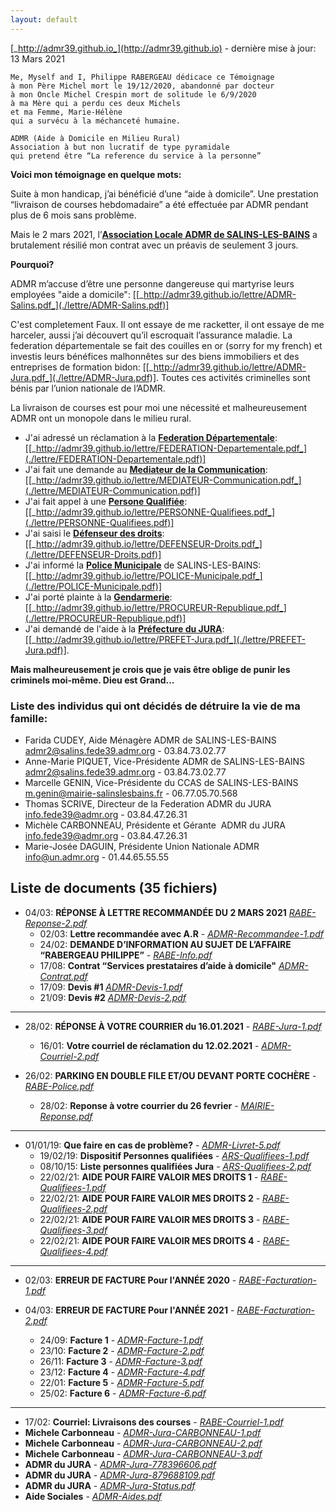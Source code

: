 ```yaml
---
layout: default
---
```


  [_http://admr39.github.io_](http://admr39.github.io) - dernière mise à jour: 13 Mars 2021

```
Me, Myself and I, Philippe RABERGEAU dédicace ce Témoignage
à mon Père Michel mort le 19/12/2020, abandonné par docteur 
à mon Oncle Michel Crespin mort de solitude le 6/9/2020
à ma Mère qui a perdu ces deux Michels
et ma Femme, Marie-Hélène
qui a survécu à la méchanceté humaine.
```
```
ADMR (Aide à Domicile en Milieu Rural)
Association à but non lucratif de type pyramidale
qui pretend être “La reference du service à la personne”
```
**Voici mon témoignage en quelque mots:**

Suite à mon handicap, j’ai bénéficié d’une “aide à domicile”. Une prestation “livraison de courses hebdomadaire” a été effectuée par ADMR pendant plus de 6 mois sans problème.

Mais le 2 mars 2021, l’**<u>Association Locale ADMR de SALINS-LES-BAINS</u>** a brutalement résilié mon contrat avec un préavis de seulement 3 jours.

**Pourquoi?**

ADMR m’accuse d’être une personne dangereuse qui martyrise leurs employées "aide a domicile": [[_http://admr39.github.io/lettre/ADMR-Salins.pdf_](./lettre/ADMR-Salins.pdf)]

C'est completement Faux. Il ont essaye de me racketter, il ont essaye de me harceler, aussi j’ai découvert qu’il escroquait l’assurance maladie.
La federation départementale se fait des couilles en or (sorry for my french) et investis leurs bénéfices malhonnêtes sur des biens immobiliers et des entreprises de formation bidon: [[_http://admr39.github.io/lettre/ADMR-Jura.pdf_](./lettre/ADMR-Jura.pdf)]. Toutes ces activités criminelles sont bénis par l’union nationale de l’ADMR.

La livraison de courses est pour moi une nécessité et malheureusement ADMR ont un monopole dans le milieu rural.

- J'ai adressé un réclamation à la **<u>Federation Départementale</u>**: [[_http://admr39.github.io/lettre/FEDERATION-Departementale.pdf_](./lettre/FEDERATION-Departementale.pdf)]
- J'ai fait une demande au **<u>Mediateur de la Communication</u>**: [[_http://admr39.github.io/lettre/MEDIATEUR-Communication.pdf_](./lettre/MEDIATEUR-Communication.pdf)]
- J'ai fait appel à une **<u>Persone Qualifiée</u>**: [[_http://admr39.github.io/lettre/PERSONNE-Qualifiees.pdf_](./lettre/PERSONNE-Qualifiees.pdf)]
- J'ai saisi le **<u>Défenseur des droits</u>**: [[_http://admr39.github.io/lettre/DEFENSEUR-Droits.pdf_](./lettre/DEFENSEUR-Droits.pdf)]
- J'ai informé la **<u>Police Municipale</u>** de SALINS-LES-BAINS: [[_http://admr39.github.io/lettre/POLICE-Municipale.pdf_](./lettre/POLICE-Municipale.pdf)]
- J'ai porté plainte à la **<u>Gendarmerie</u>**: [[_http://admr39.github.io/lettre/PROCUREUR-Republique.pdf_](./lettre/PROCUREUR-Republique.pdf)]
- J'ai demandé de l'aide à la **<u>Préfecture du JURA</u>**: [[_http://admr39.github.io/lettre/PREFET-Jura.pdf_](./lettre/PREFET-Jura.pdf)].

**Mais malheureusement je crois que je vais être oblige de punir les criminels moi-même. Dieu est Grand...**

### Liste des individus qui ont décidés de détruire la vie de ma famille:

- Farida CUDEY, Aide Ménagère ADMR de SALINS-LES-BAINS
admr2@salins.fede39.admr.org - 03.84.73.02.77
- Anne-Marie PIQUET, Vice-Présidente ADMR de SALINS-LES-BAINS
admr2@salins.fede39.admr.org - 03.84.73.02.77
- Marcelle GENIN, Vice-Présidente du CCAS de SALINS-LES-BAINS
m.genin@mairie-salinslesbains.fr - 06.77.05.70.568
- Thomas SCRIVE, Directeur de la Federation ADMR du JURA
info.fede39@admr.org - 03.84.47.26.31
- Michèle CARBONNEAU, Présidente et Gérante  ADMR du JURA
info.fede39@admr.org - 03.84.47.26.31
- Marie-Josée DAGUIN, Présidente Union Nationale ADMR
info@un.admr.org - 01.44.65.55.55

## Liste de documents (35 fichiers)

- 04/03: **RÉPONSE À LETTRE RECOMMANDÉE DU 2 MARS 2021** [_RABE-Reponse-2.pdf_](./pdf/RABE-Reponse-2.pdf)
  - 02/03: **Lettre recommandée avec A.R** - [_ADMR-Recommandee-1.pdf_](./pdf/ADMR-lettre-recommandee.pdf)
  - 24/02: **DEMANDE D’INFORMATION AU SUJET DE L’AFFAIRE “RABERGEAU PHILIPPE”** - [_RABE-Info.pdf_](./pdf/RABE-Info.pdf)
  - 17/08: **Contrat “Services prestataires d’aide à domicile"** [_ADMR-Contrat.pdf_](./pdf/ADMR-Contrat.pdf)
  - 17/09: **Devis #1** [_ADMR-Devis-1.pdf_](./pdf/ADMR-Devis-1.pdf)
  - 21/09: **Devis #2** [_ADMR-Devis-2.pdf_](./pdf/ADMR-Devis-2.pdf)

* * *
- 28/02: **RÉPONSE À VOTRE COURRIER du 16.01.2021** - [_RABE-Jura-1.pdf_](./pdf/RABE-Jura-1.pdf)
  - 16/01: **Votre courriel de réclamation du 12.02.2021** - [_ADMR-Courriel-2.pdf_](./pdf/ADMR-Courriel-2.pdf)

- 26/02: **PARKING EN DOUBLE FILE ET/OU DEVANT PORTE COCHÈRE** - [_RABE-Police.pdf_](./pdf/RABE-Police.pdf)
  - 28/02: **Reponse à votre courrier du 26 fevrier** - [_MAIRIE-Reponse.pdf_](./pdf/MAIRIE-Reponse.pdf)

* * *
- 01/01/19: **Que faire en cas de problème?** - [_ADMR-Livret-5.pdf_](./pdf/ADMR-Livret-5.pdf)
  - 19/02/19: **Dispositif Personnes qualifiées** - [_ARS-Qualifiees-1.pdf_](./pdf/ARS-Qualifiees-1.pdf)
  - 08/10/15: **Liste personnes qualifiées Jura** - [_ARS-Qualifiees-2.pdf_](./pdf/ARS-Qualifiees-2.pdf)
  - 22/02/21: **AIDE POUR FAIRE VALOIR MES DROITS 1** - [_RABE-Qualifiees-1.pdf_](./pdf/RABE-Qualifiees-1.pdf)
  - 22/02/21: **AIDE POUR FAIRE VALOIR MES DROITS 2** - [_RABE-Qualifiees-2.pdf_](./pdf/RABE-Qualifiees-2.pdf)
  - 22/02/21: **AIDE POUR FAIRE VALOIR MES DROITS 3** - [_RABE-Qualifiees-3.pdf_](./pdf/RABE-Qualifiees-3.pdf)
  - 22/02/21: **AIDE POUR FAIRE VALOIR MES DROITS 4** - [_RABE-Qualifiees-4.pdf_](./pdf/RABE-Qualifiees-4.pdf)

* * *
- 02/03: **ERREUR DE FACTURE Pour l'ANNÉE 2020** - [_RABE-Facturation-1.pdf_](./pdf/RABE-Facturation-1.pdf)

- 04/03: **ERREUR DE FACTURE Pour l'ANNÉE 2021** - [_RABE-Facturation-2.pdf_](./pdf/RABE-Facturation-2.pdf)
  - 24/09: **Facture 1** - [_ADMR-Facture-1.pdf_](./pdf/ADMR-Facture-1.pdf)
  - 23/10: **Facture 2** - [_ADMR-Facture-2.pdf_](./pdf/ADMR-Facture-2.pdf)
  - 26/11: **Facture 3** - [_ADMR-Facture-3.pdf_](./pdf/ADMR-Facture-3.pdf)
  - 23/12: **Facture 4** - [_ADMR-Facture-4.pdf_](./pdf/ADMR-Facture-4.pdf) 
  - 22/01: **Facture 5** - [_ADMR-Facture-5.pdf_](./pdf/ADMR-Facture-5.pdf)
  - 25/02: **Facture 6** - [_ADMR-Facture-6.pdf_](./pdf/ADMR-Facture-6.pdf)

* * *
- 17/02: **Courriel: Livraisons des courses** - [_RABE-Courriel-1.pdf_](./pdf/RABE-Courriel-1.pdf)
- **Michele Carbonneau** - [_ADMR-Jura-CARBONNEAU-1.pdf_](./pdf/ADMR-Jura-CARBONNEAU-1.pdf)
- **Michele Carbonneau** - [_ADMR-Jura-CARBONNEAU-2.pdf_](./pdf/ADMR-Jura-CARBONNEAU-2.pdf)
- **Michele Carbonneau** - [_ADMR-Jura-CARBONNEAU-3.pdf_](./pdf/ADMR-Jura-CARBONNEAU-3.pdf)
- **ADMR du JURA** - [_ADMR-Jura-778396606.pdf_](./pdf/ADMR-Jura-778396606.pdf)
- **ADMR du JURA** - [_ADMR-Jura-879688109.pdf_](./pdf/ADMR-Jura-879688109.pdf)
- **ADMR du JURA** - [_ADMR-Jura-Status.pdf_](./pdf/ADMR-Jura-Status.pdf)
- **Aide Sociales** - [_ADMR-Aides.pdf_](./pdf/ADMR-Aides.pdf)
